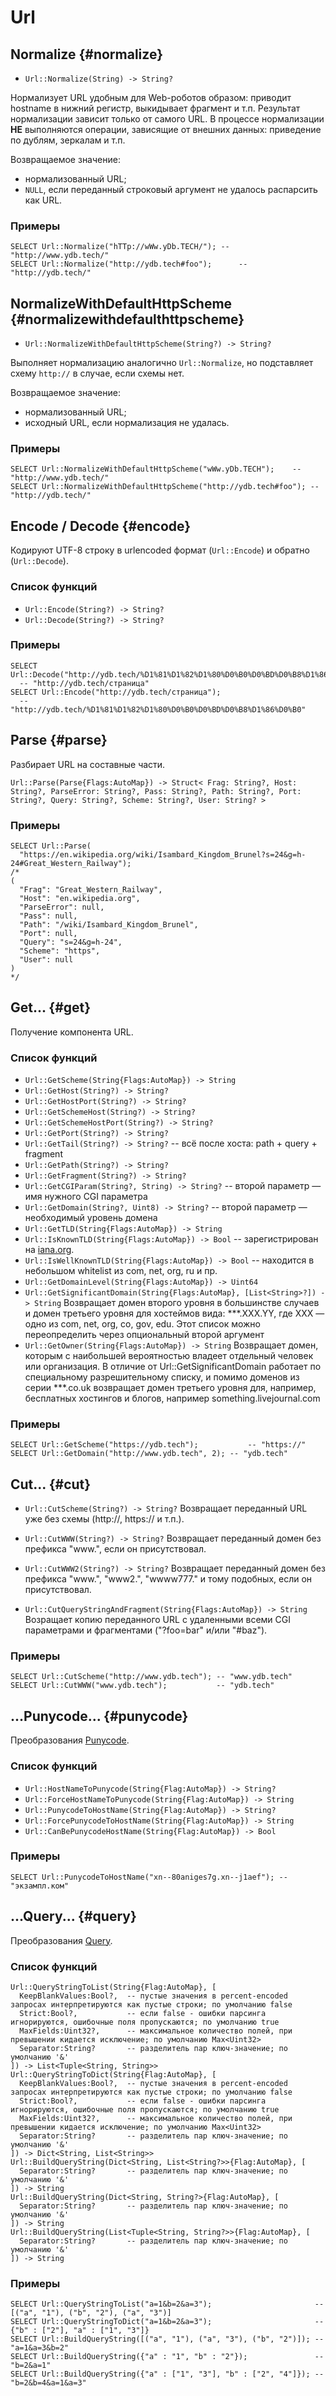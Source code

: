 # Url

## Normalize {#normalize}

* `Url::Normalize(String) -> String?`

Нормализует URL удобным для Web-роботов образом: приводит hostname в нижний регистр, выкидывает фрагмент и т.п.
Результат нормализации зависит только от самого URL. В процессе нормализации **НЕ** выполняются операции, зависящие от внешних данных: приведение по дублям, зеркалам и т.п.

Возвращаемое значение:

* нормализованный URL;
* `NULL`, если переданный строковый аргумент не удалось распарсить как URL.

### Примеры

```yql
SELECT Url::Normalize("hTTp://wWw.yDb.TECH/"); -- "http://www.ydb.tech/"
SELECT Url::Normalize("http://ydb.tech#foo");      -- "http://ydb.tech/"
```

## NormalizeWithDefaultHttpScheme {#normalizewithdefaulthttpscheme}

* `Url::NormalizeWithDefaultHttpScheme(String?) -> String?`

Выполняет нормализацию аналогично `Url::Normalize`, но подставляет схему `http://` в случае, если схемы нет.

Возвращаемое значение:

* нормализованный URL;
* исходный URL, если нормализация не удалась.

### Примеры

```yql
SELECT Url::NormalizeWithDefaultHttpScheme("wWw.yDb.TECH");    -- "http://www.ydb.tech/"
SELECT Url::NormalizeWithDefaultHttpScheme("http://ydb.tech#foo"); -- "http://ydb.tech/"
```

## Encode / Decode {#encode}

Кодируют UTF-8 строку в urlencoded формат (`Url::Encode`) и обратно (`Url::Decode`).

### Список функций

* `Url::Encode(String?) -> String?`
* `Url::Decode(String?) -> String?`

### Примеры

```yql
SELECT Url::Decode("http://ydb.tech/%D1%81%D1%82%D1%80%D0%B0%D0%BD%D0%B8%D1%86%D0%B0");
  -- "http://ydb.tech/страница"
SELECT Url::Encode("http://ydb.tech/страница");
  -- "http://ydb.tech/%D1%81%D1%82%D1%80%D0%B0%D0%BD%D0%B8%D1%86%D0%B0"
```

## Parse {#parse}

Разбирает URL на составные части.

```yql
Url::Parse(Parse{Flags:AutoMap}) -> Struct< Frag: String?, Host: String?, ParseError: String?, Pass: String?, Path: String?, Port: String?, Query: String?, Scheme: String?, User: String? >
```

### Примеры

```yql
SELECT Url::Parse(
  "https://en.wikipedia.org/wiki/Isambard_Kingdom_Brunel?s=24&g=h-24#Great_Western_Railway");
/*
(
  "Frag": "Great_Western_Railway",
  "Host": "en.wikipedia.org",
  "ParseError": null,
  "Pass": null,
  "Path": "/wiki/Isambard_Kingdom_Brunel",
  "Port": null,
  "Query": "s=24&g=h-24",
  "Scheme": "https",
  "User": null
)
*/
```

## Get... {#get}

Получение компонента URL.

### Список функций

* `Url::GetScheme(String{Flags:AutoMap}) -> String`
* `Url::GetHost(String?) -> String?`
* `Url::GetHostPort(String?) -> String?`
* `Url::GetSchemeHost(String?) -> String?`
* `Url::GetSchemeHostPort(String?) -> String?`
* `Url::GetPort(String?) -> String?`
* `Url::GetTail(String?) -> String?` -- всё после хоста: path + query + fragment
* `Url::GetPath(String?) -> String?`
* `Url::GetFragment(String?) -> String?`
* `Url::GetCGIParam(String?, String) -> String?` -- второй параметр — имя нужного CGI параметра
* `Url::GetDomain(String?, Uint8) -> String?` -- второй параметр — необходимый уровень домена
* `Url::GetTLD(String{Flags:AutoMap}) -> String`
* `Url::IsKnownTLD(String{Flags:AutoMap}) -> Bool` -- зарегистрирован на [iana.org](http://www.iana.org/).
* `Url::IsWellKnownTLD(String{Flags:AutoMap}) -> Bool` -- находится в небольшом whitelist из com, net, org, ru и пр.
* `Url::GetDomainLevel(String{Flags:AutoMap}) -> Uint64`
* `Url::GetSignificantDomain(String{Flags:AutoMap}, [List<String>?]) -> String`
  Возвращает домен второго уровня в большинстве случаев и домен третьего уровня для хостеймов вида: ***.XXX.YY, где XXX — одно из com, net, org, co, gov, edu. Этот список можно переопределить через опциональный второй аргумент
* `Url::GetOwner(String{Flags:AutoMap}) -> String`
  Возвращает домен, которым с наибольшей вероятностью владеет отдельный человек или организация. В отличие от Url::GetSignificantDomain работает по специальному разрешительному списку, и помимо доменов из серии ***.co.uk возвращает домен третьего уровня для, например, бесплатных хостингов и блогов, например something.livejournal.com

### Примеры

```yql
SELECT Url::GetScheme("https://ydb.tech");           -- "https://"
SELECT Url::GetDomain("http://www.ydb.tech", 2); -- "ydb.tech"
```

## Cut... {#cut}

* `Url::CutScheme(String?) -> String?`
  Возвращает переданный URL уже без схемы (http://, https:// и т.п.).

* `Url::CutWWW(String?) -> String?`
  Возвращает переданный домен без префикса "www.", если он присутствовал.

* `Url::CutWWW2(String?) -> String?`
  Возвращает переданный домен без префикса "www.", "www2.", "wwww777." и тому подобных, если он присутствовал.

* `Url::CutQueryStringA­ndFragment(String{Flags:AutoMap}) -> String`
  Возращает копию переданного URL с удаленными всеми CGI параметрами и фрагментами ("?foo=bar" и/или "#baz").

### Примеры

```yql
SELECT Url::CutScheme("http://www.ydb.tech"); -- "www.ydb.tech"
SELECT Url::CutWWW("www.ydb.tech");           -- "ydb.tech"
```

## ...Punycode... {#punycode}

Преобразования [Punycode](https://en.wikipedia.org/wiki/Punycode).

### Список функций

* `Url::HostNameToPunycode(String{Flag:AutoMap}) -> String?`
* `Url::ForceHostNameToPunycode(String{Flag:AutoMap}) -> String`
* `Url::PunycodeToHostName(String{Flag:AutoMap}) -> String?`
* `Url::ForcePunycodeToHostName(String{Flag:AutoMap}) -> String`
* `Url::CanBePunycodeHostName(String{Flag:AutoMap}) -> Bool`

### Примеры

```yql
SELECT Url::PunycodeToHostName("xn--80aniges7g.xn--j1aef"); -- "экзампл.ком"
```

## ...Query... {#query}

Преобразования [Query](https://docs.python.org/3/library/urllib.parse.html).

### Список функций

```yql
Url::QueryStringToList(String{Flag:AutoMap}, [
  KeepBlankValues:Bool?,  -- пустые значения в percent-encoded запросах интерпретируются как пустые строки; по умолчанию false
  Strict:Bool?,           -- если false - ошибки парсинга игнорируются, ошибочные поля пропускаются; по умолчанию true
  MaxFields:Uint32?,      -- максимальное количество полей, при превышении кидается исключение; по умолчанию Max<Uint32>
  Separator:String?       -- разделитель пар ключ-значение; по умолчанию '&'
]) -> List<Tuple<String, String>>
Url::QueryStringToDict(String{Flag:AutoMap}, [
  KeepBlankValues:Bool?,  -- пустые значения в percent-encoded запросах интерпретируются как пустые строки; по умолчанию false
  Strict:Bool?,           -- если false - ошибки парсинга игнорируются, ошибочные поля пропускаются; по умолчанию true
  MaxFields:Uint32?,      -- максимальное количество полей, при превышении кидается исключение; по умолчанию Max<Uint32>
  Separator:String?       -- разделитель пар ключ-значение; по умолчанию '&'
]) -> Dict<String, List<String>>
Url::BuildQueryString(Dict<String, List<String?>>{Flag:AutoMap}, [
  Separator:String?       -- разделитель пар ключ-значение; по умолчанию '&'
]) -> String
Url::BuildQueryString(Dict<String, String?>{Flag:AutoMap}, [
  Separator:String?       -- разделитель пар ключ-значение; по умолчанию '&'
]) -> String
Url::BuildQueryString(List<Tuple<String, String?>>{Flag:AutoMap}, [
  Separator:String?       -- разделитель пар ключ-значение; по умолчанию '&'
]) -> String
```

### Примеры

```yql
SELECT Url::QueryStringToList("a=1&b=2&a=3");                       -- [("a", "1"), ("b", "2"), ("a", "3")]
SELECT Url::QueryStringToDict("a=1&b=2&a=3");                       -- {"b" : ["2"], "a" : ["1", "3"]}
SELECT Url::BuildQueryString([("a", "1"), ("a", "3"), ("b", "2")]); -- "a=1&a=3&b=2"
SELECT Url::BuildQueryString({"a" : "1", "b" : "2"});               -- "b=2&a=1"
SELECT Url::BuildQueryString({"a" : ["1", "3"], "b" : ["2", "4"]}); -- "b=2&b=4&a=1&a=3"
```
